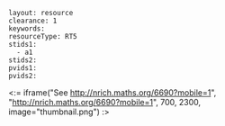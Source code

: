 ````
layout: resource
clearance: 1
keywords:
resourceType: RT5
stids1: 
  - a1
stids2:
pvids1:
pvids2:

````

<:= iframe("See http://nrich.maths.org/6690?mobile=1", "http://nrich.maths.org/6690?mobile=1", 700, 2300, image="thumbnail.png") :>

